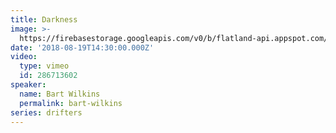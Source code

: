 ```yaml
---
title: Darkness
image: >-
  https://firebasestorage.googleapis.com/v0/b/flatland-api.appspot.com/o/Screen%20Shot%202018-08-27%20at%201.12.59%20PM.png?alt=media&token=9a3d10fc-dc24-40d6-891f-985c43cc6ba7
date: '2018-08-19T14:30:00.000Z'
video:
  type: vimeo
  id: 286713602
speaker:
  name: Bart Wilkins
  permalink: bart-wilkins
series: drifters
---
```


